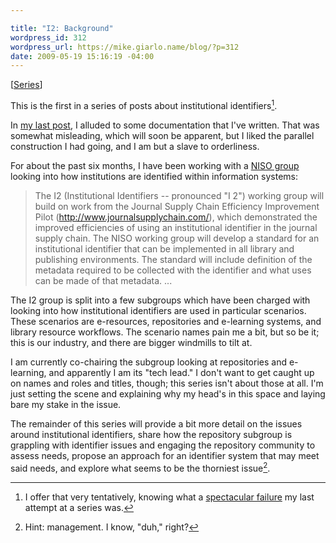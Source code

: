 ```yaml
---

title: "I2: Background"
wordpress_id: 312
wordpress_url: https://mike.giarlo.name/blog/?p=312
date: 2009-05-19 15:16:19 -04:00
---
```

[<a href="https://mike.giarlo.name/blog/category/niso-i2/">Series</a>]

This is the first in a series of posts about institutional identifiers[^1].

In <a href="https://mike.giarlo.name/blog/2009/05/18/state-of-the-me/">my last post</a>, I alluded to some documentation that I've written.  That was somewhat misleading, which will soon be apparent, but I liked the parallel construction I had going, and I am but a slave to orderliness.

For about the past six months, I have been working with a <a href="http://www.niso.org/workrooms/i2">NISO group</a> looking into how institutions are identified within information systems:

> The I2 (Institutional Identifiers -- pronounced "I 2") working group will build on work from the Journal Supply Chain Efficiency Improvement Pilot (http://www.journalsupplychain.com/), which demonstrated the improved efficiencies of using an institutional identifier in the journal supply chain. The NISO working group will develop a standard for an institutional identifier that can be implemented in all library and publishing environments. The standard will include definition of the metadata required to be collected with the identifier and what uses can be made of that metadata. ...

The I2 group is split into a few subgroups which have been charged with looking into how institutional identifiers are used in particular scenarios.  These scenarios are e-resources, repositories and e-learning systems, and library resource workflows.  The scenario names pain me a bit, but so be it; this is our industry, and there are bigger windmills to tilt at.

I am currently co-chairing the subgroup looking at repositories and e-learning, and apparently I am its "tech lead."  I don't want to get caught up on names and roles and titles, though; this series isn't about those at all.  I'm just setting the scene and explaining why my head's in this space and laying bare my stake in the issue.

The remainder of this series will provide a bit more detail on the issues around institutional identifiers, share how the repository subgroup is grappling with identifier issues and engaging the repository community to assess needs, propose an approach for an identifier system that may meet said needs, and explore what seems to be the thorniest issue[^2].

[^1]: I offer that very tentatively, knowing what a <a href="/blog/category/development/ruby/">spectacular failure</a> my last attempt at a series was.
[^2]: Hint: management.  I know, "duh," right?
